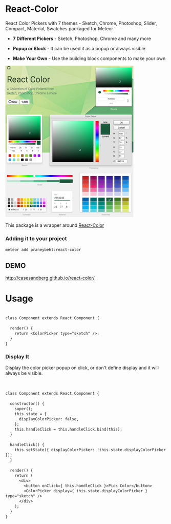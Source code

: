 React-Color
==============

React Color Pickers with 7 themes - Sketch, Chrome, Photoshop, Slider, Compact, Material, Swatches packaged for Meteor

* **7 Different Pickers** - Sketch, Photoshop, Chrome and many more

* **Popup or Block** - It can be used it as a popup or always visible

* **Make Your Own** - Use the building block components to make your own

![Sketch and Photoshop Color Picker Built in React](./ss.png)

This package is a wrapper around [React-Color](https://github.com/casesandberg/react-color)

### Adding it to your project

~~~
meteor add praneybehl:react-color
~~~

## DEMO

http://casesandberg.github.io/react-color/

Usage
=====

```

class Component extends React.Component {

  render() {
    return <ColorPicker type="sketch" />;
  }
}
```

### Display It
Display the color picker popup on click, or don't define display and it will always be visible.

```


class Component extends React.Component {

  constructor() {
    super();
    this.state = {
      displayColorPicker: false,
    };
    this.handleClick = this.handleClick.bind(this);
  }

  handleClick() {
    this.setState({ displayColorPicker: !this.state.displayColorPicker });
  }

  render() {
    return (
      <div>
        <button onClick={ this.handleClick }>Pick Color</button>
        <ColorPicker display={ this.state.displayColorPicker } type="sketch" />
      </div>
    );
  }
}
```
